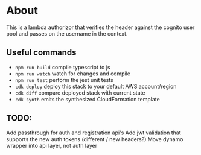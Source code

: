# About

This is a lambda authorizor that verifies the header against the cognito user pool and passes on the username in the context. 

## Useful commands

* `npm run build`   compile typescript to js
* `npm run watch`   watch for changes and compile
* `npm run test`    perform the jest unit tests
* `cdk deploy`      deploy this stack to your default AWS account/region
* `cdk diff`        compare deployed stack with current state
* `cdk synth`       emits the synthesized CloudFormation template


## TODO:
Add passthrough for auth and registration api's
Add jwt validation that supports the new auth tokens (different / new headers?)
Move dynamo wrapper into api layer, not auth layer